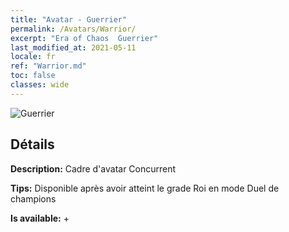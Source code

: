 ```yaml
---
title: "Avatar - Guerrier"
permalink: /Avatars/Warrior/
excerpt: "Era of Chaos  Guerrier"
last_modified_at: 2021-05-11
locale: fr
ref: "Warrior.md"
toc: false
classes: wide
---
```

 ![Guerrier](/images/a/avatarFrame_1.png)

## Détails

 **Description:** Cadre d'avatar Concurrent 

 **Tips:** Disponible après avoir atteint le grade Roi en mode Duel de champions 

 **Is available:**  + 

